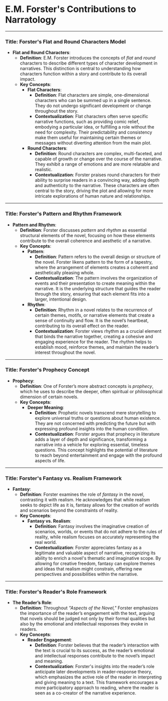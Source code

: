 # E.M. Forster's Contributions to Narratology




---

### Title: **Forster's Flat and Round Characters Model**

- **Flat and Round Characters**:
  - **Definition**: E.M. Forster introduces the concepts of *flat* and *round* characters to describe different types of character development in narratives. This distinction is central to understanding how characters function within a story and contribute to its overall impact.
  - **Key Concepts**:
    - **Flat Characters**:
      - **Definition**: Flat characters are simple, one-dimensional characters who can be summed up in a single sentence. They do not undergo significant development or change throughout the story.
      - **Contextualization**: Flat characters often serve specific narrative functions, such as providing comic relief, embodying a particular idea, or fulfilling a role without the need for complexity. Their predictability and consistency make them useful for maintaining certain themes or messages without diverting attention from the main plot.
    - **Round Characters**:
      - **Definition**: Round characters are complex, multi-faceted, and capable of growth or change over the course of the narrative. They exhibit a range of emotions and are more relatable and realistic.
      - **Contextualization**: Forster praises round characters for their ability to surprise readers in a convincing way, adding depth and authenticity to the narrative. These characters are often central to the story, driving the plot and allowing for more intricate explorations of human nature and relationships.

---

### Title: **Forster's Pattern and Rhythm Framework**

- **Pattern and Rhythm**:
  - **Definition**: Forster discusses *pattern* and *rhythm* as essential structural elements of the novel, focusing on how these elements contribute to the overall coherence and aesthetic of a narrative.
  - **Key Concepts**:
    - **Pattern**:
      - **Definition**: Pattern refers to the overall design or structure of the novel. Forster likens pattern to the form of a tapestry, where the arrangement of elements creates a coherent and aesthetically pleasing whole.
      - **Contextualization**: The pattern involves the organization of events and their presentation to create meaning within the narrative. It is the underlying structure that guides the reader through the story, ensuring that each element fits into a larger, intentional design.
    - **Rhythm**:
      - **Definition**: Rhythm in a novel relates to the recurrence of certain themes, motifs, or narrative elements that create a sense of continuity and flow. It is the novel’s heartbeat, contributing to its overall effect on the reader.
      - **Contextualization**: Forster views rhythm as a crucial element that binds the narrative together, creating a cohesive and engaging experience for the reader. The rhythm helps to establish mood, reinforce themes, and maintain the reader’s interest throughout the novel.

---

### Title: **Forster's Prophecy Concept**

- **Prophecy**:
  - **Definition**: One of Forster’s more abstract concepts is *prophecy*, which he uses to describe the deeper, often spiritual or philosophical dimension of certain novels.
  - **Key Concepts**:
    - **Deeper Meaning**:
      - **Definition**: Prophetic novels transcend mere storytelling to explore universal truths or questions about human existence. They are not concerned with predicting the future but with expressing profound insights into the human condition.
      - **Contextualization**: Forster argues that prophecy in literature adds a layer of depth and significance, transforming a narrative into a vehicle for exploring essential, timeless questions. This concept highlights the potential of literature to reach beyond entertainment and engage with the profound aspects of life.

---

### Title: **Forster's Fantasy vs. Realism Framework**

- **Fantasy**:
  - **Definition**: Forster examines the role of *fantasy* in the novel, contrasting it with realism. He acknowledges that while realism seeks to depict life as it is, fantasy allows for the creation of worlds and scenarios beyond the constraints of reality.
  - **Key Concepts**:
    - **Fantasy vs. Realism**:
      - **Definition**: Fantasy involves the imaginative creation of scenarios, worlds, or events that do not adhere to the rules of reality, while realism focuses on accurately representing the real world.
      - **Contextualization**: Forster appreciates fantasy as a legitimate and valuable aspect of narrative, recognizing its ability to enrich a novel's thematic and imaginative scope. By allowing for creative freedom, fantasy can explore themes and ideas that realism might constrain, offering new perspectives and possibilities within the narrative.

---

### Title: **Forster's Reader's Role Framework**

- **The Reader’s Role**:
  - **Definition**: Throughout *"Aspects of the Novel,"* Forster emphasizes the importance of the reader’s engagement with the text, arguing that novels should be judged not only by their formal qualities but also by the emotional and intellectual responses they evoke in readers.
  - **Key Concepts**:
    - **Reader Engagement**:
      - **Definition**: Forster believes that the reader’s interaction with the text is crucial to its success, as the reader’s emotional and intellectual responses contribute to the novel’s impact and meaning.
      - **Contextualization**: Forster's insights into the reader’s role anticipate later developments in reader-response theory, which emphasizes the active role of the reader in interpreting and giving meaning to a text. This framework encourages a more participatory approach to reading, where the reader is seen as a co-creator of the narrative experience.
